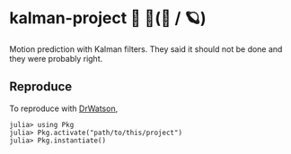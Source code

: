 # kalman-project 🎈 👀(🧠 / 🪐)

Motion prediction with Kalman filters. They said it should not be done and they were probably right. 
## Reproduce

To reproduce with [DrWatson](https://juliadynamics.github.io/DrWatson.jl/dev/),

```
julia> using Pkg
julia> Pkg.activate("path/to/this/project")
julia> Pkg.instantiate()
```
